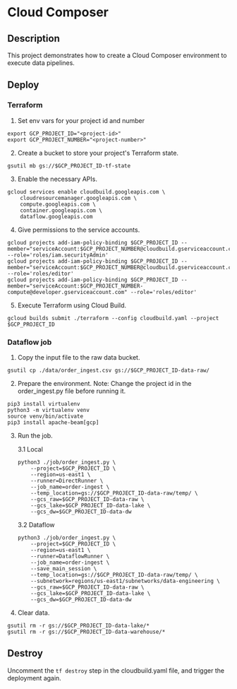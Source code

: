 # Cloud Composer

## Description

This project demonstrates how to create a Cloud Composer environment to execute data pipelines.

## Deploy

### Terraform
1. Set env vars for your project id and number
```
export GCP_PROJECT_ID="<project-id>"
export GCP_PROJECT_NUMBER="<project-number>"
```

2. Create a bucket to store your project's Terraform state. 
```
gsutil mb gs://$GCP_PROJECT_ID-tf-state
```

3. Enable the necessary APIs.
```
gcloud services enable cloudbuild.googleapis.com \
    cloudresourcemanager.googleapis.com \
    compute.googleapis.com \
    container.googleapis.com \
    dataflow.googleapis.com
```

4. Give permissions to the service accounts.
```
gcloud projects add-iam-policy-binding $GCP_PROJECT_ID --member="serviceAccount:$GCP_PROJECT_NUMBER@cloudbuild.gserviceaccount.com" --role='roles/iam.securityAdmin'
gcloud projects add-iam-policy-binding $GCP_PROJECT_ID --member="serviceAccount:$GCP_PROJECT_NUMBER@cloudbuild.gserviceaccount.com" --role='roles/editor'
gcloud projects add-iam-policy-binding $GCP_PROJECT_ID --member="serviceAccount:$GCP_PROJECT_NUMBER-compute@developer.gserviceaccount.com" --role='roles/editor'
```


5. Execute Terraform using Cloud Build.
```
gcloud builds submit ./terraform --config cloudbuild.yaml --project $GCP_PROJECT_ID
```

### Dataflow job
1. Copy the input file to the raw data bucket.
```
gsutil cp ./data/order_ingest.csv gs://$GCP_PROJECT_ID-data-raw/
```

2. Prepare the environment.
Note: Change the project id in the order_ingest.py file before running it.

```
pip3 install virtualenv
python3 -m virtualenv venv
source venv/bin/activate
pip3 install apache-beam[gcp]
```

3. Run the job.

    3.1 Local
    ```
    python3 ./job/order_ingest.py \
        --project=$GCP_PROJECT_ID \
        --region=us-east1 \
        --runner=DirectRunner \
        --job_name=order-ingest \
        --temp_location=gs://$GCP_PROJECT_ID-data-raw/temp/ \
        --gcs_raw=$GCP_PROJECT_ID-data-raw \
        --gcs_lake=$GCP_PROJECT_ID-data-lake \
        --gcs_dw=$GCP_PROJECT_ID-data-dw
    ```

    3.2 Dataflow
    ```
    python3 ./job/order_ingest.py \
        --project=$GCP_PROJECT_ID \
        --region=us-east1 \
        --runner=DataflowRunner \
        --job_name=order-ingest \
        --save_main_session \
        --temp_location=gs://$GCP_PROJECT_ID-data-raw/temp/ \
        --subnetwork=regions/us-east1/subnetworks/data-engineering \
        --gcs_raw=$GCP_PROJECT_ID-data-raw \
        --gcs_lake=$GCP_PROJECT_ID-data-lake \
        --gcs_dw=$GCP_PROJECT_ID-data-dw
    ```

4. Clear data.
```
gsutil rm -r gs://$GCP_PROJECT_ID-data-lake/*
gsutil rm -r gs://$GCP_PROJECT_ID-data-warehouse/*
```

## Destroy
Uncomment the `tf destroy` step in the cloudbuild.yaml file, and trigger the deployment again.
